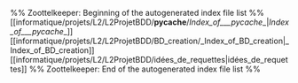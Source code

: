 %% Zoottelkeeper: Beginning of the autogenerated index file list  %%
 [[informatique/projets/L2/L2ProjetBDD/__pycache__/_Index_of___pycache__|_Index_of___pycache__]]
 [[informatique/projets/L2/L2ProjetBDD/BD_creation/_Index_of_BD_creation|_Index_of_BD_creation]]
 [[informatique/projets/L2/L2ProjetBDD/idées_de_requettes|idées_de_requettes]]
%% Zoottelkeeper: End of the autogenerated index file list  %%
